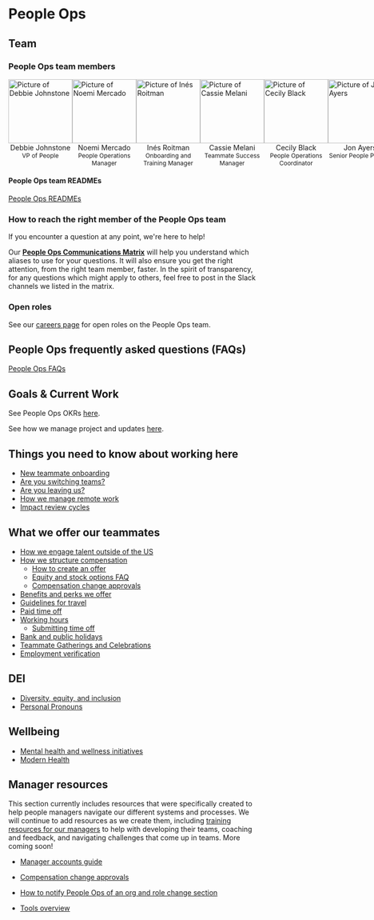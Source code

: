 # People Ops

## Team

### People Ops team members

 <section>
    <div class="row" style="display:flex;">
      <div class="col" style="flex: 1;">
        <div>
          <div>
            <a href="../../team/index.md#debbie-johnstone" target="_blank" rel="noopener">
              <img src="https://storage.googleapis.com/sourcegraph-assets/handbook/PeopleOps/DebbieJohnstone1.png"
                alt="Picture of Debbie Johnstone" style="background: transparent; width:128px;" />
            </a>
          </div>
          <div style="text-align: center;">Debbie Johnstone</div>
          <div style="text-align: center; font-size: 12px;">VP of People</div>
        </div>
      </div>
      <div class="col" style="flex: 1;">
        <div>
          <div>
            <a href="../../team/index.md#noemi-mercado" target="_blank" rel="noopener">
              <img src="https://storage.googleapis.com/sourcegraph-assets/handbook/PeopleOps/NoemiMercado.jpeg"
                alt="Picture of Noemi Mercado" style="background: transparent; width:128px;" />
            </a>
          </div>
          <div style="text-align: center;">Noemi Mercado</div>
          <div style="text-align: center; font-size: 12px;">People Operations Manager</div>
        </div>
      </div>
      <div class="col" style="flex: 1;">
        <div>
          <div>
            <a href="../../team/index.md#inés-roitman" target="_blank" rel="noopener">
              <img src="https://storage.googleapis.com/sourcegraph-assets/handbook/PeopleOps/InesRoitman1.png"
                alt="Picture of Inés Roitman" style="background: transparent; width:128px;" />
            </a>
          </div>
          <div style="text-align: center;">Inés Roitman</div>
          <div style="text-align: center; font-size: 12px;">Onboarding and Training Manager</div>
        </div>
      </div>
      <div class="col" style="flex: 1;">
        <div>
          <div>
            <a href="../../team/index.md#cassie-melani" target="_blank" rel="noopener">
              <img src="https://storage.googleapis.com/sourcegraph-assets/handbook/PeopleOps/CassieMelani1.png"
                alt="Picture of Cassie Melani" style="background: transparent; width:128px;" />
            </a>
          </div>
          <div style="text-align: center;">Cassie Melani</div>
          <div style="text-align: center; font-size: 12px;">Teammate Success Manager</div>
        </div>
      </div>
      <div class="col" style="flex: 1;">
        <div>
          <div>
            <a href="../../team/index.md#cecily-Black" target="_blank" rel="noopener">
              <img src="https://storage.googleapis.com/sourcegraph-assets/handbook/PeopleOps/CecilyBlack1.png"
                alt="Picture of Cecily Black" style="background: transparent; width:128px;" />
            </a>
          </div>
          <div style="text-align: center;">Cecily Black</div>
          <div style="text-align: center; font-size: 12px;">People Operations Coordinator</div>
        </div>
      </div>
      <div class="col" style="flex: 1;">
        <div>
          <div>
            <a href="../../team/index.md#jonathan-ayers" target="_blank" rel="noopener">
              <img
                src="https://storage.googleapis.com/sourcegraph-assets/handbook/PeopleOps/PlaceholderForAvatar1.png"
                alt="Picture of Jon Ayers" style="background: transparent; width:128px;" />
            </a>
          </div>
          <div style="text-align: center;">Jon Ayers</div>
          <div style="text-align: center; font-size: 12px;">Senior People Partner</div>
        </div>
      </div>
    </div>
   </section>

#### People Ops team READMEs

[People Ops READMEs](team/index.md)

### How to reach the right member of the People Ops team

If you encounter a question at any point, we're here to help!

Our **[People Ops Communications Matrix](https://docs.google.com/spreadsheets/d/1JItBWbfKV9lr-LAmE19I0JMvu3Cvh0AdrEHDv-r1E2w/edit#gid=0)** will help you understand which aliases to use for your questions. It will also ensure you get the right attention, from the right team member, faster. In the spirit of transparency, for any questions which might apply to others, feel free to post in the Slack channels we listed in the matrix.

### Open roles

See our [careers page](https://boards.greenhouse.io/sourcegraph91) for open roles on the People Ops team.

## People Ops frequently asked questions (FAQs)

[People Ops FAQs](tools/people-ops-faqs.md)

## Goals & Current Work

See People Ops OKRs [here](../../strategy-goals/goals/2022_q3.md#people-ops).

See how we manage project and updates [here](process/people-ops-project-management.md).

## Things you need to know about working here

- [New teammate onboarding](../../company-info-and-process/onboarding/index.md)
- [Are you switching teams?](../../company-info-and-process/working-at-sourcegraph/switching-teams.md)
- [Are you leaving us?](../../company-info-and-process/working-at-sourcegraph/leaving.md)
- [How we manage remote work](../../company-info-and-process/remote/index.md)
- [Impact review cycles](process/impact-reviews.md)

## What we offer our teammates

- [How we engage talent outside of the US](process/how-we-engage-talent-outside-the-us/index.md)
- [How we structure compensation](../../benefits-pay-perks/pay-expenses/compensation/index.md)
  - [How to create an offer](../talent/process/index.md#making-an-offer)
  - [Equity and stock options FAQ](../../benefits-pay-perks/pay-expenses/compensation/equity-faq.md)
  - [Compensation change approvals](../../benefits-pay-perks/pay-expenses/compensation/compensation-change-approvals.md)
- [Benefits and perks we offer](../../benefits-pay-perks/benefits-perks/index.md)
- [Guidelines for travel](../../benefits-pay-perks/benefits-perks/travel/index.md)
- [Paid time off](../../benefits-pay-perks/benefits-perks/time-off/index.md)
- [Working hours](../../company-info-and-process/working-at-sourcegraph/working-hours.md)
  - [Submitting time off](../../benefits-pay-perks/benefits-perks/time-off/submitting-time-off.md)
- [Bank and public holidays](../../benefits-pay-perks/benefits-perks/holidays.md)
- [Teammate Gatherings and Celebrations](../../benefits-pay-perks/benefits-perks/celebrate.md)
- [Employment verification](process/employment_verification.md)

## DEI

- [Diversity, equity, and inclusion](../../company-info-and-process/communication/dei.md)
- [Personal Pronouns](../../company-info-and-process/communication/personal-pronouns.md)

## Wellbeing

- [Mental health and wellness initiatives](../../benefits-pay-perks/benefits-perks/mental-health/index.md)
- [Modern Health](../../benefits-pay-perks/benefits-perks/mental-health/modern-health.md)

## Manager resources

This section currently includes resources that were specifically created to help people managers navigate our different systems and processes. We will continue to add resources as we create them, including [training resources for our managers](../../strategy-goals/goals/2022_q3.md#people-ops) to help with developing their teams, coaching and feedback, and navigating challenges that come up in teams. More coming soon!

- [Manager accounts guide](tools/manager-guide.md)

- [Compensation change approvals](../../benefits-pay-perks/pay-expenses/compensation/compensation-change-approvals.md)
- [How to notify People Ops of an org and role change section](tools/manager-guide.md#managing-a-role-change)
- [Tools overview](tools/index.md)
